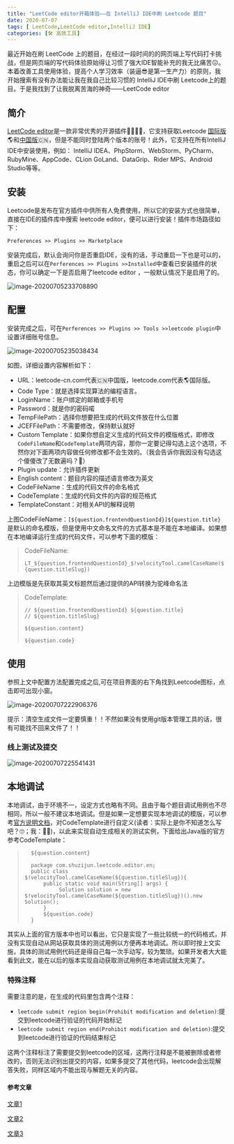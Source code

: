 ```yaml
---
title: "LeetCode editor开箱体验——在 IntelliJ IDE中刷 Leetcode 题目"
date: 2020-07-07
tags: [ LeetCode,LeetCode editor,IntelliJ IDE]
categories: [🛠 高效工具]
---
```


最近开始在刷 LeetCode 上的题目，在经过一段时间的的网页端上写代码打卡挑战，但是网页端的写代码体验原始得让习惯了强大IDE智能补充的我无比痛苦😖。本着改善工具使用体验，提高个人学习效率（装逼😎是第一生产力）的原则，我开始搜索有没有办法能让我在我自己比较习惯的 IntelliJ IDE中刷 Leetcode上的题目。于是我找到了让我脱离苦海的神奇——LeetCode editor
<!-- more -->

## 简介

[LeetCode editor](https://github.com/shuzijun/leetcode-editor)是一款非常优秀的开源插件👍🏻👍🏻，它支持获取Leetcode [国际版](https://leetcode.com)🌎和[中国版](https://leetcode-cn.com)🇨🇳，但是不能同时登陆两个版本的账号！此外，它支持在所有IntelliJ IDE中安装使用，例如： IntelliJ IDEA、PhpStorm、WebStorm、PyCharm、RubyMine、AppCode、CLion GoLand、DataGrip、Rider MPS、Android Studio等等。

## 安装

Leetcode是发布在官方插件中供所有人免费使用，所以它的安装方式也很简单，直接在IDE的插件库中搜索 leetcode editor，便可以进行安装！插件市场路径如下：

`Preferences >> Plugins >> Marketplace`

安装完成后，默认会询问你是否重启IDE，没有的话，手动重启一下也是可以的，重启之后可以在`Perferences >> Plugins >>Installed`中查看已安装插件的状态，你可以确定一下是否启用了leetcode editor ，一般默认情况下是启用了的。

![image-20200705233708890](https://picbed.kimyang.cn/202109050806811.jpg)



## 配置

安装完成之后，可在`Perferences >> Plugins >> Tools >>leetcode plugin`中设置详细账号信息。

![image-20200705235038434](https://picbed.kimyang.cn/202109050806813.jpg)

如图，详细设置内容解析如下：

*   URL：leetcode-cn.com代表🇨🇳中国版，leetcode.com代表🌎国际版。
*   Code Type：就是选择实现算法的编程语言。
*   LoginName：账户绑定的邮箱或手机号
*   Password：就是你的密码喏
*   TempFilePath：选择你想要把生成的代码文件放在什么位置
*   JCEFFilePath：不需要修改，保持默认就好
*   Custom Template：如果你想自定义生成的代码文件的模版格式，即修改`CodeFileName`和`CodeTemplate`两项内容，那你一定要记得勾选上这个选项，不然你对下面两项内容做任何修改都不会生效的。（我会告诉你我因没有勾选这个傻傻改了无数遍吗？😬）
*   Plugin update：允许插件更新
*   English content：题目内容的描述语言修改为英文
*   CodeFileName：生成的代码文件的命名格式
*   CodeTemplate：生成的代码文件的内容的规范格式
*   TemplateConstant：对相关API的解释说明

上图CodeFileName：`[${question.frontendQuestionId}]${question.title}`是默认的命名模版，但是使用中文命名文件的方式基本是不能在本地编译。如果想在本地编译运行生成的代码文件，可以参考下面的模版：

>   CodeFileName:
>
>   ```LT_${question.frontendQuestionId}_$!velocityTool.camelCaseName(${question.titleSlug})```

上边模版是先获取其英文标题然后通过提供的API转换为驼峰命名法

>   CodeTemplate:
>
>   ```
>   // ${question.frontendQuestionId} ${question.title}
>   // ${question.titleSlug}
>   
>   ${question.content}
>   
>   ${question.code}
>   ```
>

## 使用

参照上文中配置方法配置完成之后,可在项目界面的右下角找到Leetcode图标，点击即可出现小窗。

![image-20200707222906376](https://picbed.kimyang.cn/202109050806814.jpg)

提示：清空生成文件一定要慎重！！不然如果没有使用git版本管理工具的话，很有可能找不回来文件了！！

### 线上测试及提交

![image-20200707225541431](https://picbed.kimyang.cn/202109050806815.jpg)



## 本地调试

本地调试，由于环境不一，设定方式也略有不同。且由于每个题目调试用例也不尽相同，所以一般不建议本地调试。但是如果一定想要实现本地调试的模版，可以参考[官方说明文档](https://github.com/shuzijun/leetcode-question)，对CodeTemplate进行自定义(读者：实际上是你不知道怎么写吧？🙄；我：😬🤫)，以此来实现自动生成相关的测试实例，下面给出Java版的官方参考CodeTemplate：

>   ```
>     ${question.content}
>     
>     package com.shuzijun.leetcode.editor.en;
>     public class $!velocityTool.camelCaseName(${question.titleSlug}){
>         public static void main(String[] args) {
>              Solution solution = new $!velocityTool.camelCaseName(${question.titleSlug})().new Solution();
>         }
>         ${question.code}
>     }
>   ```

其实从上面的官方版本中也可以看出，它只是实现了一些比较统一的代码格式，并没有实现自动从网站获取具体的测试用例以方便再本地调试。所以即时按上文实施，具体的测试用例代码还是得自己每一次手动写，较为繁琐。如果开发者大大能看到此文，能在以后的版本实现自动获取测试用例在本地调试就太完美了。

### 特殊注释

需要注意的是，在生成的代码里包含两个注释：

-   `leetcode submit region begin(Prohibit modification and deletion)`:提交到leetcode进行验证的代码开始标记
-   `leetcode submit region end(Prohibit modification and deletion)`:提交到leetcode进行验证的代码结束标记

这两个注释标注了需要提交到leetcode的区域，这两行注释是不能被删除或者修改的，否则无法识别出提交的内容，如果多提交了其他代码，leetcode会出现解答失败，同样区域内不能出现与解题无关的内容。

#### 参考文章

[文章1](https://blog.csdn.net/weixin_40849588/article/details/96934259)

[文章2](https://zhuanlan.zhihu.com/p/60309695)

[文章3](https://github.com/shuzijun/leetcode-question)



